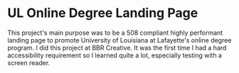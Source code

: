 # UL Online Degree Landing Page

This project's main purpose was to be a 508 compliant highly performant landing page to promote University of Louisiana at Lafayette's online degree program. I did this project at BBR Creative. It was the first time I had a hard accessibility requirement so I learned quite a lot, especially testing with a screen reader.

